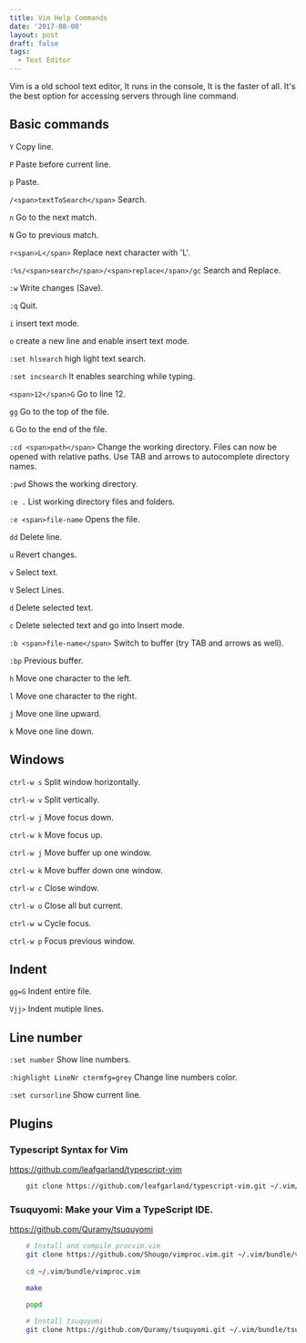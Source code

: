 ```yaml
---
title: Vim Help Commands
date: '2017-08-08'
layout: post
draft: false
tags:
  - Text Editor
---
```


Vim is a old school text editor, It runs in the console, It is the faster of all.
It's the best option for accessing servers through line command.

## Basic commands

`Y` Copy line.

`P` Paste before current line.

`p` Paste.

`/<span>textToSearch</span>` Search.

`n` Go to the next match.

`N` Go to previous match.

`r<span>L</span>` Replace next character with 'L'.

`:%s/<span>search</span>/<span>replace</span>/gc` Search and Replace.

`:w` Write changes (Save).

`:q` Quit.

`i` insert text mode.

`o` create a new line and enable insert text mode.

`:set hlsearch` high light text search.

`:set incsearch` It enables searching while typing.

`<span>12</span>G` Go to line 12.

`gg` Go to the top of the file.

`G` Go to the end of the file.

`:cd <span>path</span>` Change the working directory. Files can now be opened with relative paths. Use TAB and arrows to autocomplete directory names.

`:pwd` Shows the working directory.

`:e .` List working directory files and folders.

`:e <span>file-name` Opens the file.

`dd` Delete line.

`u` Revert changes.

`v` Select text.

`V` Select Lines.

`d` Delete selected text.

`c` Delete selected text and go into Insert mode.

`:b <span>file-name</span>` Switch to buffer (try TAB and arrows as well).

`:bp` Previous buffer.

`h` Move one character to the left.

`l` Move one character to the right.

`j` Move one line upward.

`k` Move one line down.

## Windows

`ctrl-w s` Split window horizontally.

`ctrl-w v` Split vertically.

`ctrl-w j` Move focus down.

`ctrl-w k` Move focus up.

`ctrl-w j` Move buffer up one window.

`ctrl-w k` Move buffer down one window.

`ctrl-w c` Close window.

`ctrl-w o` Close all but current.

`ctrl-w w` Cycle focus.

`ctrl-w p` Focus previous window.

## Indent

`gg=G` Indent entire file.

`Vjj>` Indent mutiple lines.

## Line number

`:set number` Show line numbers.

`:highlight LineNr ctermfg=grey` Change line numbers color.

`:set cursorline` Show current line.

## Plugins

### Typescript Syntax for Vim

<a target='_blank' href='https://github.com/leafgarland/typescript-vim'>https://github.com/leafgarland/typescript-vim</a>

```bash
    git clone https://github.com/leafgarland/typescript-vim.git ~/.vim/bundle/typescript-vim
```

### Tsuquyomi: Make your Vim a TypeScript IDE.

<a target='_blank' href='https://github.com/Quramy/tsuquyomi'>https://github.com/Quramy/tsuquyomi</a>

```bash
    # Install and compile procvim.vim
    git clone https://github.com/Shougo/vimproc.vim.git ~/.vim/bundle/vimproc.vim
    
    cd ~/.vim/bundle/vimproc.vim
    
    make

    popd

    # Install tsuquyomi
    git clone https://github.com/Quramy/tsuquyomi.git ~/.vim/bundle/tsuquyomi
```
